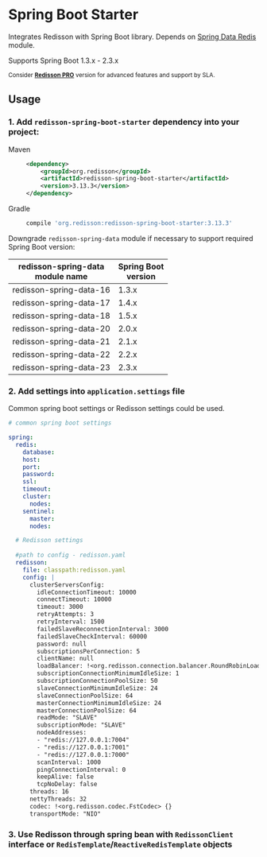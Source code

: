 # Spring Boot Starter

Integrates Redisson with Spring Boot library. Depends on [Spring Data Redis](https://github.com/redisson/redisson/tree/master/redisson-spring-data#spring-data-redis-integration) module.

Supports Spring Boot 1.3.x - 2.3.x

<sub>Consider __[Redisson PRO](https://redisson.pro)__ version for advanced features and support by SLA.</sub>

## Usage

### 1. Add `redisson-spring-boot-starter` dependency into your project:

Maven

```xml
     <dependency>
         <groupId>org.redisson</groupId>
         <artifactId>redisson-spring-boot-starter</artifactId>
         <version>3.13.3</version>
     </dependency>
```

Gradle

```groovy
     compile 'org.redisson:redisson-spring-boot-starter:3.13.3'
```


Downgrade `redisson-spring-data` module if necessary to support required Spring Boot version:

|redisson-spring-data<br/>module name|Spring Boot<br/>version|
|----------------------------|-------------------|
|redisson-spring-data-16     |1.3.x              |
|redisson-spring-data-17     |1.4.x              |
|redisson-spring-data-18     |1.5.x              |
|redisson-spring-data-20     |2.0.x              |
|redisson-spring-data-21     |2.1.x              |
|redisson-spring-data-22     |2.2.x              |
|redisson-spring-data-23     |2.3.x              |

### 2. Add settings into `application.settings` file

Common spring boot settings or Redisson settings could be used.

```yaml
# common spring boot settings

spring:
  redis:
    database: 
    host:
    port:
    password:
    ssl: 
    timeout:
    cluster:
      nodes:
    sentinel:
      master:
      nodes:

  # Redisson settings
    
  #path to config - redisson.yaml
  redisson: 
    file: classpath:redisson.yaml
    config: |
      clusterServersConfig:
        idleConnectionTimeout: 10000
        connectTimeout: 10000
        timeout: 3000
        retryAttempts: 3
        retryInterval: 1500
        failedSlaveReconnectionInterval: 3000
        failedSlaveCheckInterval: 60000
        password: null
        subscriptionsPerConnection: 5
        clientName: null
        loadBalancer: !<org.redisson.connection.balancer.RoundRobinLoadBalancer> {}
        subscriptionConnectionMinimumIdleSize: 1
        subscriptionConnectionPoolSize: 50
        slaveConnectionMinimumIdleSize: 24
        slaveConnectionPoolSize: 64
        masterConnectionMinimumIdleSize: 24
        masterConnectionPoolSize: 64
        readMode: "SLAVE"
        subscriptionMode: "SLAVE"
        nodeAddresses:
        - "redis://127.0.0.1:7004"
        - "redis://127.0.0.1:7001"
        - "redis://127.0.0.1:7000"
        scanInterval: 1000
        pingConnectionInterval: 0
        keepAlive: false
        tcpNoDelay: false
      threads: 16
      nettyThreads: 32
      codec: !<org.redisson.codec.FstCodec> {}
      transportMode: "NIO"

```

### 3. Use Redisson through spring bean with `RedissonClient` interface or `RedisTemplate`/`ReactiveRedisTemplate` objects

